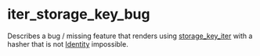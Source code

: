 # iter_storage_key_bug
Describes a bug / missing feature that renders using [storage_key_iter](https://paritytech.github.io/substrate/master/frame_support/storage/migration/fn.storage_key_iter.html) with a hasher that is not [Identity](https://paritytech.github.io/substrate/master/frame_support/pallet_prelude/struct.Identity.html) impossible.
